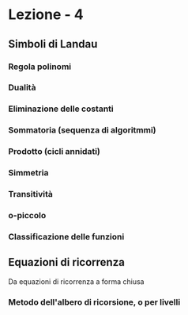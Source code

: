 # Lezione - 4

## Simboli di Landau

### Regola polinomi

### Dualità

### Eliminazione delle costanti

### Sommatoria (sequenza di algoritmmi)

### Prodotto (cicli annidati)

### Simmetria

### Transitività

### o-piccolo

### Classificazione delle funzioni

## Equazioni di ricorrenza

Da equazioni di ricorrenza a forma chiusa

### Metodo dell'albero di ricorsione, o per livelli
